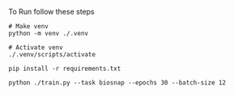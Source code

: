 To Run follow these steps

```shell
# Make venv
python -m venv ./.venv

# Activate venv
./.venv/scripts/activate

pip install -r requirements.txt

python ./train.py --task biosnap --epochs 30 --batch-size 12
```

